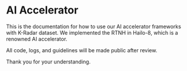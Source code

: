 # AI Accelerator

This is the documentation for how to use our AI accelerator frameworks with K-Radar dataset.
We implemented the RTNH in Hailo-8, which is a renowned AI accelerator.

All code, logs, and guidelines will be made public after review.

Thank you for your understanding.
